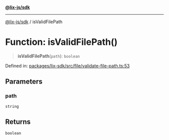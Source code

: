 [**@lix-js/sdk**](../README.md)

***

[@lix-js/sdk](../README.md) / isValidFilePath

# Function: isValidFilePath()

> **isValidFilePath**(`path`): `boolean`

Defined in: [packages/lix-sdk/src/file/validate-file-path.ts:53](https://github.com/opral/monorepo/blob/bb6249bc1f353fcb132d1694b6c77522c0283a94/packages/lix-sdk/src/file/validate-file-path.ts#L53)

## Parameters

### path

`string`

## Returns

`boolean`
